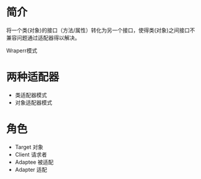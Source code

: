 # 简介
将一个类(对象)的接口（方法/属性）转化为另一个接口，使得类(对象)之间接口不兼容问题通过适配器得以解决。

Wraperr模式

# 两种适配器
- 类适配器模式
- 对象适配器模式

# 角色
- Target 对象
- Client 请求者
- Adaptee 被适配
- Adapter 适配



